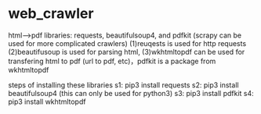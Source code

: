 # web_crawler
html—>pdf
libraries: requests, beautifulsoup4, and pdfkit
(scrapy can be used for more complicated crawlers)
(1)reuqests is used for http requests
(2)beautifusoup is used for parsing html, 
(3)wkhtmltopdf can be used for transfering html to pdf (url to pdf, etc)，pdfkit is a package from wkhtmltopdf

steps of installing these libraries
s1: pip3 install requests
s2: pip3 install beautifulsoup4 (this can only be used for python3)
s3: pip3 install pdfkit
s4: pip3 install wkhtmltopdf

